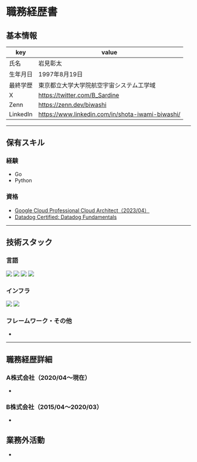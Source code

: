 # 職務経歴書

## 基本情報

|key|value|
|---|---|
|氏名|岩見彰太|
|生年月日|1997年8月19日|
|最終学歴|東京都立大学大学院航空宇宙システム工学域|
|X|https://twitter.com/B_Sardine|
|Zenn|https://zenn.dev/biwashi|
|LinkedIn|https://www.linkedin.com/in/shota-iwami-biwashi/|

---

## 保有スキル
### 経験

- Go
- Python

### 資格
- [Google Cloud Professional Cloud Architect（2023/04）](https://www.credential.net/a7e784e3-fc3e-4b21-bb96-6890d867b6a4)
- [Datadog Certified: Datadog Fundamentals](https://www.credly.com/badges/9e3a9ae6-46e5-4654-8911-c39b4c157cea/linked_in?t=ry3g0t)



---

## 技術スタック

### 言語
<img src="https://img.shields.io/badge/-Go-76E1FE.svg?logo=go&style=popout">
<img src="https://img.shields.io/badge/-Python-3776AB.svg?logo=python&style=popout">
<img src="https://img.shields.io/badge/-Ruby-CC342D.svg?logo=ruby&style=popout">
<img src="https://img.shields.io/badge/-C++-00599C.svg?logo=cplusplus&style=popout">

### インフラ
<img src="https://img.shields.io/badge/-AWS-232F3E.svg?logo=amazon-aws&style=popout">
<img src="https://img.shields.io/badge/-Google%20Cloud-4285F4.svg?logo=google-cloud&style=popout">



### フレームワーク・その他
- 

---

## 職務経歴詳細

### A株式会社（2020/04〜現在）

- 

### B株式会社（2015/04〜2020/03）

- 

## 業務外活動

- 